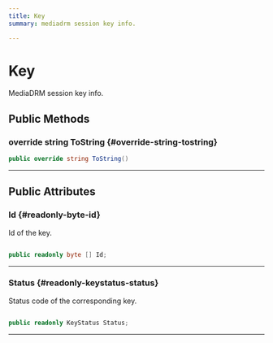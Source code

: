 ```yaml
---
title: Key
summary: mediadrm session key info. 

---
```


# Key




MediaDRM session key info.   





## Public Methods

### override string ToString {#override-string-tostring}

```csharp
public override string ToString()
```






-----------

## Public Attributes

### Id {#readonly-byte-id}

Id of the key. 

```csharp

public readonly byte [] Id;

```






-----------

### Status {#readonly-keystatus-status}

Status code of the corresponding key. 

```csharp

public readonly KeyStatus Status;

```






-----------

